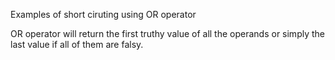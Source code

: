 Examples of short ciruting using OR operator

OR operator will return the first truthy value of all the operands or simply the last value if all of them are falsy.

